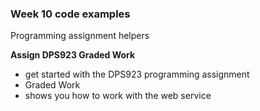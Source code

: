 ### Week 10 code examples

Programming assignment helpers

**Assign DPS923 Graded Work** 
- get started with the DPS923 programming assignment 
- Graded Work 
- shows you how to work with the web service
